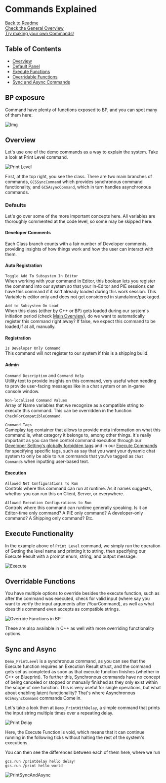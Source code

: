 # Commands Explained

[Back to Readme](/README.md)  
[Check the General Overview](/GeneralOverview.md)  
[Try making your own Commands!](/MakingYourOwnCommand.md)  

## Table of Contents

* [Overview](#overview)  
* [Default Panel](#defaults)  
* [Execute Functions](#execute-functionality)  
* [Overridable Functions](#overridable-functions)  
* [Sync and Async Commands](#sync-and-async)

## BP exposure

Command have plenty of functions exposed to BP, and you can spot many of them here:  

![Img](/Resources/Commands/CommandQueryFunctions.JPG)  

## Overview

Let's use one of the demo commands as a way to explain the system. Take a look at Print Level command.  

![Print Level](/Resources/Commands/PrintLevelSample.JPG)  

First, at the top right, you see the class. There are two main branches of commands, `GCSSyncCommand` which provides synchronous command functionality, and `GCSAsyncCommand`, which in turn handles asynchronous commands.  

### Defaults

Let's go over some of the more important concepts here. All variables are thoroughly commented at the code level, so some may be skipped here.  

#### Developer Comments

Each Class branch counts with a fair number of Developer comments, providing insights of how things work and how the user can interact with them.  

#### Auto Registration

`Toggle Add To Subsystem In Editor`  
When working with your command in Editor, this boolean lets you register the command into our system so that your In-Editor and PIE sessions can have this command if it isn't already loaded during this work session. This Variable is editor only and does not get considered in standalone/packaged.  

`Add to Subsystem On Load`  
When this class (either by C++ or BP) gets loaded during our system's initiation period (check [Main Overview](/GeneralOverview.md#how-to-register-your-commands)), do we want to automatically register this command right away? If false, we expect this command to be loaded,if at all, manually.  

#### Registration

`Is Developer Only Command`  
This command will not register to our system if this is a shipping build.  

#### Admin

`Command Description` and `Command Help`  
Utility text to provide insights on this command, very useful when needing to provide user-facing messages like in a chat system or an in-game console window.  

`Non-localized Command Values`  
Array of Name variables that we recognize as a compatible string to execute this command. This can be overridden in the function `CheckForCompatibleCommand`.  

`Command Tags`  
Gameplay tag container that allows to provide meta information on what this command is, what category it belongs to, among other things. It's really important as you can then control command execution through our [Developer Setting's globally forbidden tags](/README.md#developer-settings) and in our [Execute Commands](/GeneralOverview.md#running-commands) for specifying specific tags, such as say that you want your dynamic chat system to only be able to run commands that you've tagged as `Chat Commands` when inputting user-based text.  

#### Execution

`Allowed Net Configurations To Run`  
Controls where this command can run at runtime. As it names suggests, whether you can run this on Client, Server, or everywhere.  

`Allowed Execution Configurations to Run`  
Controls where this command can runtime generally speaking. Is it an Editor-time only command? A PIE only command? A developer-only command? A Shipping only command? Etc.  

## Execute Functionality

In the example above of `Print Level` command, we simply run the operation of Getting the level name and printing it to string, then specifying our Execute Result with a prompt enum, string, and output message.  

![Execute](/Resources/Commands/CommandExecuteSync.JPG)  

## Overridable Functions

You have multiple options to override besides the execute function, such as after the command was executed, check for valid input (where say you want to verify the input arguments after /YourCommand), as well as what does this command even accepts as compatible strings.  

![Override Functions in BP](/Resources/Commands/OverridableFunctions.JPG)  

These are also available in C++ as well with more overriding functionality options.  

## Sync and Async

`Demo_PrintLevel` is a synchronous command, as you can see that the Execute function requires an Execution Result struct, and the command gets set as completed as soon as that execute function finishes (whether in C++ or Blueprint). To further this, Synchronous commands have no concept of being canceled or stopped or manually finished as they only exist within the scope of one function. This is very useful for single operations, but what about enabling latent functionality? That's where Asynchronous `GCSAsyncCommand` commands Come in.  

Let's take a look then at `Demo_PrintWithDelay`, a simple command that prints the input string multiple times over a repeating delay.  

![Print Delay](/Resources/Commands/PrintDelaySample.JPG)  

Here, the Execute Function is void, which means that it can continue running in the following ticks without halting the rest of the system's executions.  

You can then see the differences between each of them here, where we run

```text
gcs.run /printdelay hello delay!
gcs.run /print hello world
```

![PrintSyncAndAsync](/Resources/Commands/SyncPrintAndAsyncPrint.JPG)  
